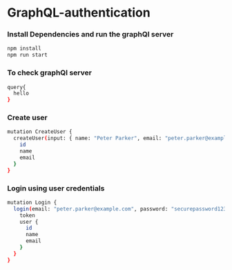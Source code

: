 # GraphQL-authentication


### Install Dependencies and run the graphQl server

```bash
npm install
npm run start
```

### To check graphQl server

```bash
query{
  hello
}
```

### Create user 

```bash
mutation CreateUser {
  createUser(input: { name: "Peter Parker", email: "peter.parker@example.com", password: "securepassword123" }) {
    id
    name
    email
  }
}
```

### Login using user credentials

```bash
mutation Login {
  login(email: "peter.parker@example.com", password: "securepassword123") {
    token
    user {
      id
      name
      email
    }
  }
}
```